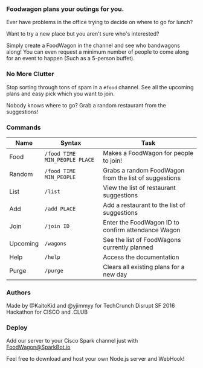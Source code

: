 ### Foodwagon plans your outings for you.
Ever have problems in the office trying to decide on where to go for lunch? 

Want to try a new place but you aren't sure who's interested? 

Simply create a FoodWagon in the channel and see who bandwagons along! You can even request a minimum number of people to come along for an event to happen (Such as a 5-person buffet). 

### No More Clutter
Stop sorting through tons of spam in a `#food` channel. See all the upcoming plans and easy pick which you want to join. 

Nobody knows where to go? Grab a random restaurant from the suggestions!

### Commands
Name | Syntax | Task 
------------ | ------------- | ----------- 
Food | `/food TIME MIN_PEOPLE PLACE` | Makes a FoodWagon for people to join! 
Random | `/food TIME MIN_PEOPLE` | Grabs a random FoodWagon from the list of suggestions 
List | `/list` | View the list of restaurant suggestions 
Add | `/add PLACE` | Add a restaurant to the list of suggestions 
Join | `/join ID` | Enter the FoodWagon ID to confirm attendance Wagon 
Upcoming | `/wagons` | See the list of FoodWagons currently planned 
Help | `/help` | Access the documentation 
Purge | `/purge` | Clears all existing plans for a new day

### Authors
Made by @KaitoKid and @yjimmyy for TechCrunch Disrupt SF 2016 Hackathon for CISCO and .CLUB

### Deploy
Add our server to your Cisco Spark channel just with FoodWagon@SparkBot.io

Feel free to download and host your own Node.js server and WebHook!
